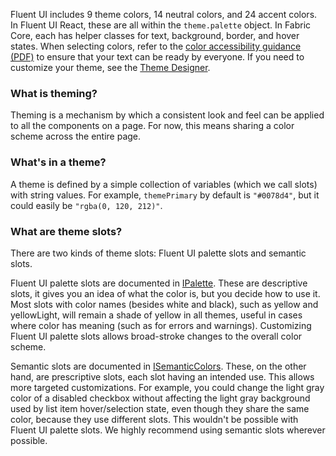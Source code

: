 Fluent UI includes 9 theme colors, 14 neutral colors, and 24 accent colors. In Fluent UI React, these are all within the `theme.palette` object. In Fabric Core, each has helper classes for text, background, border, and hover states. When selecting colors, refer to the [color accessibility guidance (PDF)](https://static2.sharepointonline.com/files/fabric/fabric-website/files/coloraccessibility_29sep2016.pdf) to ensure that your text can be ready by everyone. If you need to customize your theme, see the [Theme Designer](https://aka.ms/themedesigner).

### What is theming?

Theming is a mechanism by which a consistent look and feel can be applied to all the components on a page. For now, this means sharing a color scheme across the entire page.

### What's in a theme?

A theme is defined by a simple collection of variables (which we call slots) with string values. For example, `themePrimary` by default is `"#0078d4"`, but it could easily be `"rgba(0, 120, 212)"`.

### What are theme slots?

There are two kinds of theme slots: Fluent UI palette slots and semantic slots.

Fluent UI palette slots are documented in [IPalette](#/controls/web/references/ipalette). These are descriptive slots, it gives you an idea of what the color is, but you decide how to use it. Most slots with color names (besides white and black), such as yellow and yellowLight, will remain a shade of yellow in all themes, useful in cases where color has meaning (such as for errors and warnings). Customizing Fluent UI palette slots allows broad-stroke changes to the overall color scheme.

Semantic slots are documented in [ISemanticColors](#/controls/web/references/isemanticcolors). These, on the other hand, are prescriptive slots, each slot having an intended use. This allows more targeted customizations. For example, you could change the light gray color of a disabled checkbox without affecting the light gray background used by list item hover/selection state, even though they share the same color, because they use different slots. This wouldn't be possible with Fluent UI palette slots. We highly recommend using semantic slots wherever possible.
